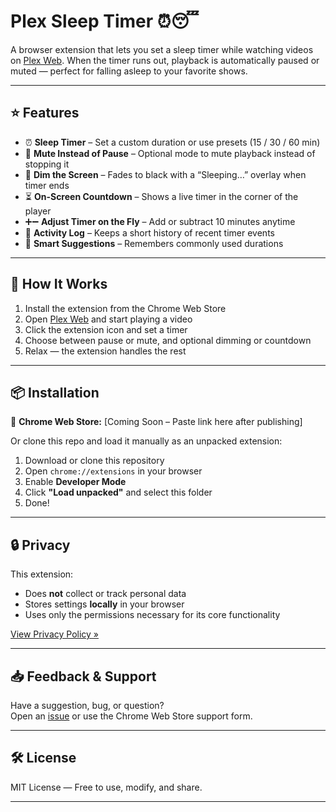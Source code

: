 # Plex Sleep Timer ⏰😴

A browser extension that lets you set a sleep timer while watching videos on [Plex Web](https://app.plex.tv). When the timer runs out, playback is automatically paused or muted — perfect for falling asleep to your favorite shows.

---

## ⭐ Features

- ⏰ **Sleep Timer** – Set a custom duration or use presets (15 / 30 / 60 min)
- 🔕 **Mute Instead of Pause** – Optional mode to mute playback instead of stopping it
- 🌙 **Dim the Screen** – Fades to black with a “Sleeping…” overlay when timer ends
- ⏳ **On-Screen Countdown** – Shows a live timer in the corner of the player
- ➕➖ **Adjust Timer on the Fly** – Add or subtract 10 minutes anytime
- 📜 **Activity Log** – Keeps a short history of recent timer events
- 🧠 **Smart Suggestions** – Remembers commonly used durations

---

## 🔧 How It Works

1. Install the extension from the Chrome Web Store  
2. Open [Plex Web](https://app.plex.tv) and start playing a video  
3. Click the extension icon and set a timer  
4. Choose between pause or mute, and optional dimming or countdown  
5. Relax — the extension handles the rest

---

## 📦 Installation

🔗 **Chrome Web Store:** [Coming Soon – Paste link here after publishing]

Or clone this repo and load it manually as an unpacked extension:

1. Download or clone this repository  
2. Open `chrome://extensions` in your browser  
3. Enable **Developer Mode**  
4. Click **"Load unpacked"** and select this folder  
5. Done!

---

## 🔒 Privacy

This extension:
- Does **not** collect or track personal data  
- Stores settings **locally** in your browser  
- Uses only the permissions necessary for its core functionality

[View Privacy Policy »](https://gist.github.com/FrostTorrents/03c22c2ace22aec477e8a279e5f41821)

---

## 📥 Feedback & Support

Have a suggestion, bug, or question?  
Open an [issue](https://github.com/FrostTorrents/Plex-Sleep-Timer/issues) or use the Chrome Web Store support form.

---

## 🛠️ License

MIT License — Free to use, modify, and share.

---

